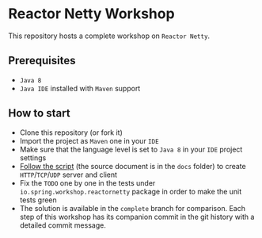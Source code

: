 # Reactor Netty Workshop

This repository hosts a complete workshop on `Reactor Netty`.

## Prerequisites

* `Java 8`
* `Java IDE` installed with `Maven` support

## How to start

* Clone this repository (or fork it)
* Import the project as `Maven` one in your `IDE`
* Make sure that the language level is set to `Java 8` in your `IDE` project settings
* [Follow the script](https://violetagg.github.io/reactor-netty-workshop/)
(the source document is in the `docs` folder) to create `HTTP`/`TCP`/`UDP` server and client
* Fix the `TODO` one by one in the tests under `io.spring.workshop.reactornetty`
package in order to make the unit tests green
* The solution is available in the `complete` branch for comparison. Each step of this workshop
has its companion commit in the git history with a detailed commit message.

